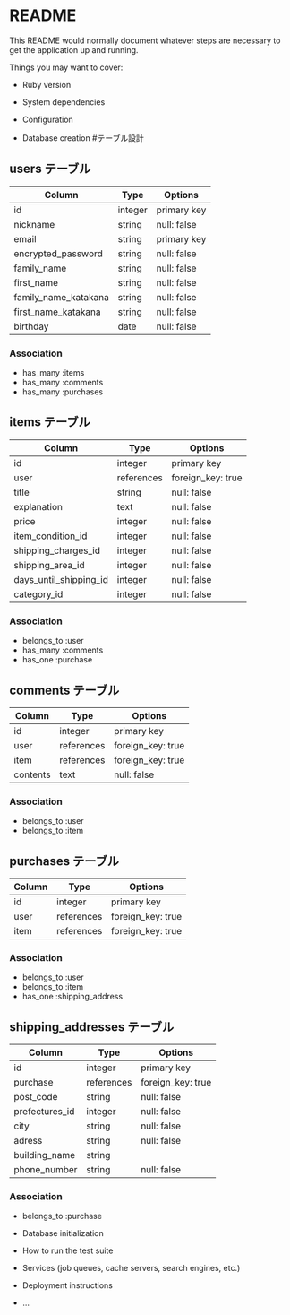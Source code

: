 # README

This README would normally document whatever steps are necessary to get the
application up and running.

Things you may want to cover:

* Ruby version

* System dependencies

* Configuration

* Database creation
#テーブル設計

## users テーブル

| Column                | Type    | Options     |
| --------------------- | ------- | ----------- |
| id                    | integer | primary key |
| nickname              | string  | null: false |
| email                 | string  | primary key |
| encrypted_password    | string  | null: false |
| family_name           | string  | null: false |
| first_name            | string  | null: false |
| family_name_katakana  | string  | null: false |
| first_name_katakana   | string  | null: false |
| birthday              | date    | null: false |

### Association

- has_many :items
- has_many :comments
- has_many :purchases

## items テーブル

| Column                 | Type       | Options           |
| ---------------------- | ---------- | ----------------- |
| id                     | integer    | primary key       |
| user                   | references | foreign_key: true |
| title                  | string     | null: false       |
| explanation            | text       | null: false       |
| price                  | integer    | null: false       |
| item_condition_id      | integer    | null: false       |
| shipping_charges_id    | integer    | null: false       |
| shipping_area_id       | integer    | null: false       |
| days_until_shipping_id | integer    | null: false       |
| category_id            | integer    | null: false       |

### Association

- belongs_to :user
- has_many :comments
- has_one :purchase

## comments テーブル

| Column   | Type       | Options           |
| -------- | ---------- | ----------------- |
| id       | integer    | primary key       |
| user     | references | foreign_key: true |
| item     | references | foreign_key: true |
| contents | text       | null: false       |

### Association

- belongs_to :user
- belongs_to :item

## purchases テーブル

| Column | Type       | Options           |
| ------ | ---------- | ----------------- |
| id     | integer    | primary key       |
| user   | references | foreign_key: true |
| item   | references | foreign_key: true |

### Association
- belongs_to :user
- belongs_to :item
- has_one :shipping_address

## shipping_addresses テーブル

| Column         | Type       | Options           |
| -------------- | ---------- | ----------------- |
| id             | integer    | primary key       |
| purchase       | references | foreign_key: true |
| post_code      | string     | null: false       |
| prefectures_id | integer    | null: false       |
| city           | string     | null: false       |
| adress         | string     | null: false       |
| building_name  | string     |                   |
| phone_number   | string     | null: false       |

### Association
- belongs_to :purchase

* Database initialization

* How to run the test suite

* Services (job queues, cache servers, search engines, etc.)

* Deployment instructions

* ...
